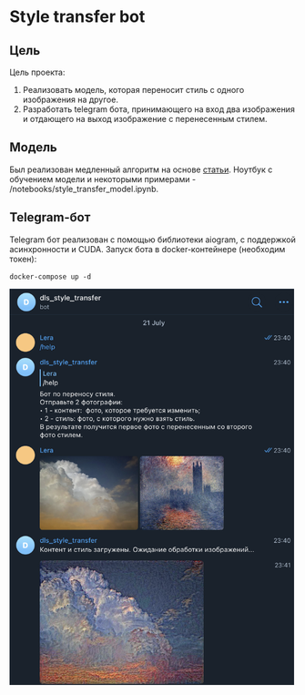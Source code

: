 # Style transfer bot

## Цель
Цель проекта:
1. Реализовать модель, которая переносит стиль с одного изображения на другое.
2. Разработать telegram бота, принимающего на вход два изображения и отдающего на выход изображение с перенесенным стилем.

## Модель
Был реализован медленный алгоритм на основе [статьи](https://pytorch.org/tutorials/advanced/neural_style_tutorial.html). 
Ноутбук с обучением модели и некоторыми примерами - /notebooks/style_transfer_model.ipynb.


## Telegram-бот
Telegram бот реализован с помощью библиотеки aiogram, с поддержкой асинхронности и CUDA. Запуск бота в docker-контейнере (необходим токен):
```
docker-compose up -d
```

<img src="assets/bot_example.png" alt="drawing" width="500"/>